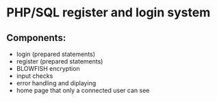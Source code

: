 # PHP/SQL register and login system

## Components:

- login (prepared statements)
- register (prepared statements)
- BLOWFISH encryption
- input checks
- error handling and diplaying
- home page that only a connected user can see
